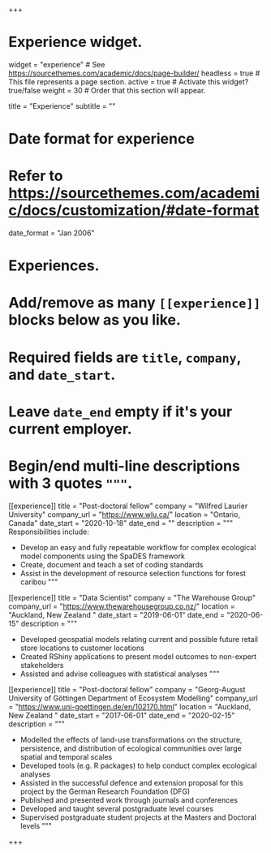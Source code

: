 +++
# Experience widget.
widget = "experience"  # See https://sourcethemes.com/academic/docs/page-builder/
headless = true  # This file represents a page section.
active = true  # Activate this widget? true/false
weight = 30  # Order that this section will appear.

title = "Experience"
subtitle = ""

# Date format for experience
#   Refer to https://sourcethemes.com/academic/docs/customization/#date-format
date_format = "Jan 2006"

# Experiences.
#   Add/remove as many `[[experience]]` blocks below as you like.
#   Required fields are `title`, `company`, and `date_start`.
#   Leave `date_end` empty if it's your current employer.
#   Begin/end multi-line descriptions with 3 quotes `"""`.
[[experience]]
  title = "Post-doctoral fellow"
  company = "Wilfred Laurier University"
  company_url = "https://www.wlu.ca/"
  location = "Ontario, Canada"
  date_start = "2020-10-18"
  date_end = ""
  description = """
  Responsibilities include:
  
  * Develop an easy and fully repeatable workflow for complex ecological model components using the SpaDES framework
  * Create, document and teach a set of coding standards
  * Assist in the development of resource selection functions for forest caribou
  """

[[experience]]
  title = "Data Scientist"
  company = "The Warehouse Group"
  company_url = "https://www.thewarehousegroup.co.nz/"
  location = "Auckland, New Zealand "
  date_start = "2019-06-01"
  date_end = "2020-06-15"
  description = """
  * Developed geospatial models relating current and possible future retail store locations to customer locations
  * Created RShiny applications to present model outcomes to non-expert stakeholders
  * Assisted and advise colleagues with statistical analyses
  """

  [[experience]]
  title = "Post-doctoral fellow"
  company = "Georg-August University of Göttingen Department of Ecosystem Modelling"
  company_url = "https://www.uni-goettingen.de/en/102170.html"
  location = "Auckland, New Zealand "
  date_start = "2017-06-01"
  date_end = "2020-02-15"
  description = """
  * Modelled the effects of land-use transformations on the structure, persistence, and distribution of ecological communities over large spatial and temporal scales
  * Developed tools (e.g. R packages) to help conduct complex ecological analyses
  * Assisted in the successful defence and extension proposal for this project by the German Research Foundation (DFG)
  * Published and presented work through journals and conferences
  * Developed and taught several postgraduate level courses
  * Supervised postgraduate student projects at the Masters and Doctoral levels
  """

+++
